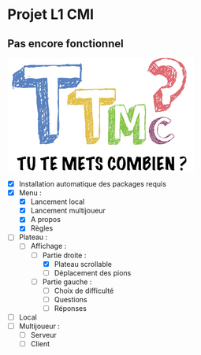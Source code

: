 # Projet L1 CMI

## Pas encore fonctionnel

![TTMC Logo](/client-side/ttmc/logo_accueil.png)

* [x] Installation automatique des packages requis
* [x] Menu :
  * [x] Lancement local
  * [x] Lancement multijoueur
  * [x] A propos
  * [x] Règles
* [ ] Plateau :
  * [ ] Affichage :
    * [ ] Partie droite :
      * [x] Plateau scrollable
      * [ ] Déplacement des pions
    * [ ] Partie gauche :
      * [ ] Choix de difficulté
      * [ ] Questions
      * [ ] Réponses
* [ ] Local
* [ ] Multijoueur :
  * [ ] Serveur
  * [ ] Client
